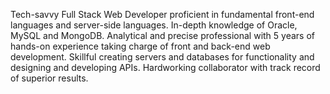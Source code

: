 Tech-savvy Full Stack Web Developer proficient in fundamental front-end languages and server-side languages. In-depth knowledge of Oracle, MySQL and MongoDB. Analytical and precise professional with 5 years of hands-on experience taking charge of front and back-end web development. Skillful creating servers and databases for functionality and designing and developing APIs. Hardworking collaborator with track record of superior results.
